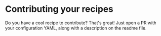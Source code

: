 # Contributing your recipes

Do you have a cool recipe to contribute? That's great! Just open a PR with your
configuration YAML, along with a description on the readme file.
